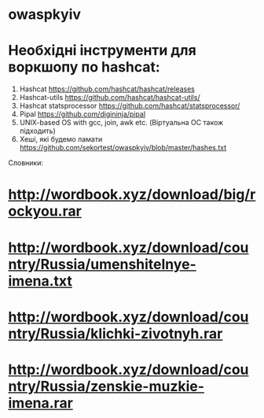 # owaspkyiv
# Необхідні інструменти для воркшопу по hashcat:
1) Hashcat https://github.com/hashcat/hashcat/releases
2) Hashcat-utils https://github.com/hashcat/hashcat-utils/
3) Hashcat statsprocessor https://github.com/hashcat/statsprocessor/
4) Pipal https://github.com/digininja/pipal
5) UNIX-based OS with gcc, join, awk etc. (Віртуальна ОС також підходить)
6) Хеші, які будемо ламати https://github.com/sekortest/owaspkyiv/blob/master/hashes.txt

Словники:
# http://wordbook.xyz/download/big/rockyou.rar
# http://wordbook.xyz/download/country/Russia/umenshitelnye-imena.txt
# http://wordbook.xyz/download/country/Russia/klichki-zivotnyh.rar
# http://wordbook.xyz/download/country/Russia/zenskie-muzkie-imena.rar
